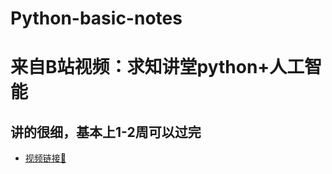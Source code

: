 # Python-basic-notes
# 来自B站视频：求知讲堂python+人工智能
## 讲的很细，基本上1-2周可以过完
- [视频链接🔗](https://www.bilibili.com/video/BV1vA411b7Rn?p=25&spm_id_from=pageDriver&vd_source=32aef187b3f0e42ccb3b354b594efb03)
